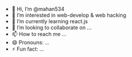- 👋 Hi, I’m @mahan534
- 👀 I’m interested in web-develop & web hacking
- 🌱 I’m currently learning react.js
- 💞️ I’m looking to collaborate on ...
- 📫 How to reach me ...
- 😄 Pronouns: ...
- ⚡ Fun fact: ...

<!---
mahan534/mahan534 is a ✨ special ✨ repository because its `README.md` (this file) appears on your GitHub profile.
You can click the Preview link to take a look at your changes.
--->
